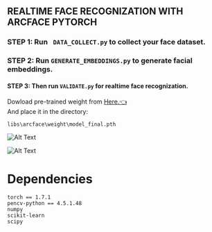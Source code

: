 ## REALTIME FACE RECOGNIZATION WITH ARCFACE PYTORCH


### STEP 1: Run ``` DATA_COLLECT.py``` to collect your face dataset. <br>
### STEP 2: Run ``` GENERATE_EMBEDDINGS.py ``` to generate facial embeddings. <br>
#### STEP 3: Then run ``` VALIDATE.py ``` for realtime face recognization. <br>



 Dowload pre-trained weight from [Here.👈](https://drive.google.com/file/d/1Fa5WrlJm7CWZQl2j7Xpi0RzU1Sih7g1g/view?usp=sharing) <br>
 And place it in the directory: 
 ```
 libs\arcface\weight\model_final.pth
 ```



![Alt Text](Media/chunea.gif) <br>

![Alt Text](Media/em.gif) <br>






# Dependencies

```
torch == 1.7.1
pencv-python == 4.5.1.48
numpy
scikit-learn
scipy
```